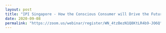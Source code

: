 ```yaml
---
layout: post
title: "IPI Singapore - How the Conscious Consumer will Drive the Future of Food [Webinar]"
date: 2020-09-08
permalink: "https://zoom.us/webinar/register/WN_4tzBezN1Q8KtLR4b9-JO6Q"
---
```

